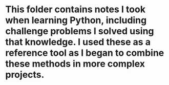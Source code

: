 # This folder contains notes I took when learning Python, including challenge problems I solved using that knowledge. I used these as a reference tool as I began to combine these methods in more complex projects.
